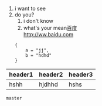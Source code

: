 1. i want to see  
2. do you?  
    1. i don't know  
    2. what's your mean[百度](http://www.baidu.com)  
    <http://ww.baidu.com>
    ```
    {
        a = "jj",
        b = "hdhd"
    }
    ```
 |header1|header2|header3
 ---|---|---
 |hshh|hjdhhd|hshs|
 
 ```  
 master